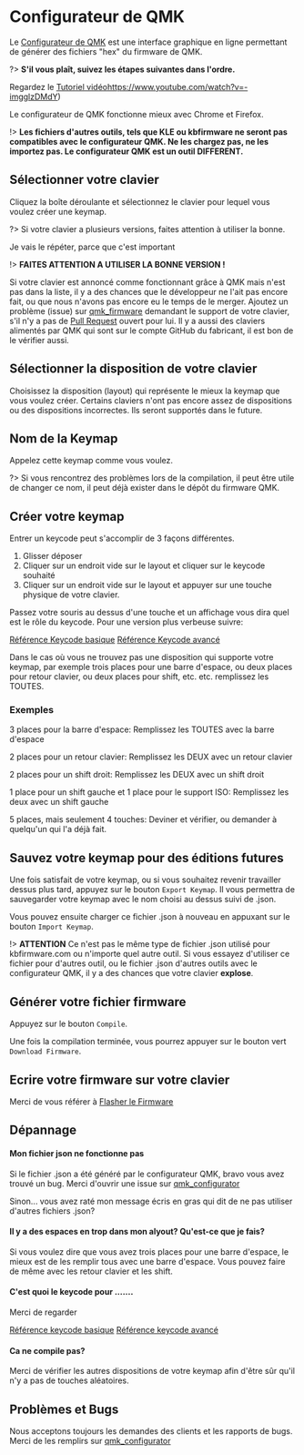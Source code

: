 # Configurateur de QMK

Le [Configurateur de QMK](https://config.qmk.fm) est une interface graphique en ligne permettant de générer des fichiers "hex" du firmware de QMK.

?> **S'il vous plaît, suivez les étapes suivantes dans l'ordre.**

Regardez le [Tutoriel vidéo](https://youtu.be/tx54jkRC9ZY)https://www.youtube.com/watch?v=-imgglzDMdY)

Le configurateur de QMK fonctionne mieux avec Chrome et Firefox.

!> **Les fichiers d'autres outils, tels que KLE ou kbfirmware ne seront pas compatibles avec le configurateur QMK. Ne les chargez pas, ne les importez pas. Le configurateur QMK est un outil DIFFERENT.**

## Sélectionner votre clavier

Cliquez la boîte déroulante et sélectionnez le clavier pour lequel vous voulez créer une keymap.

?> Si votre clavier a plusieurs versions, faites attention à utiliser la bonne.

Je vais le répéter, parce que c'est important

!> **FAITES ATTENTION A UTILISER LA BONNE VERSION !**

Si votre clavier est annoncé comme fonctionnant grâce à QMK mais n'est pas dans la liste, il y a des chances que le développeur ne l'ait pas encore fait, ou que nous n'avons pas encore eu le temps de le merger. Ajoutez un problème (issue) sur [qmk_firmware](https://github.com/qmk/qmk_firmware/issues) demandant le support de votre clavier, s'il n'y a pas de [Pull Request](https://github.com/qmk/qmk_firmware/pulls?q=is%3Aopen+is%3Apr+label%3Akeyboard) ouvert pour lui. Il y a aussi des claviers alimentés par QMK qui sont sur le compte GitHub du fabricant, il est bon de le vérifier aussi.

## Sélectionner la disposition de votre clavier

Choisissez la disposition (layout) qui représente le mieux la keymap que vous voulez créer. Certains claviers n'ont pas encore assez de dispositions ou des dispositions incorrectes. Ils seront supportés dans le future.

## Nom de la Keymap

Appelez cette keymap comme vous voulez.

?> Si vous rencontrez des problèmes lors de la compilation, il peut être utile de changer ce nom, il peut déjà exister dans le dépôt du firmware QMK.

## Créer votre keymap

Entrer un keycode peut s'accomplir de 3 façons différentes.

1. Glisser déposer
2. Cliquer sur un endroit vide sur le layout et cliquer sur le keycode souhaité
3. Cliquer sur un endroit vide sur le layout et appuyer sur une touche physique de votre clavier.

Passez votre souris au dessus d'une touche et un affichage vous dira quel est le rôle du keycode. Pour une version plus verbeuse suivre:

[Référence Keycode basique](https://docs.qmk.fm/#/keycodes_basic)
[Référence Keycode avancé](https://docs.qmk.fm/#/feature_advanced_keycodes)

Dans le cas où vous ne trouvez pas une disposition qui supporte votre keymap, par exemple trois places pour une barre d'espace, ou deux places pour retour clavier, ou deux places pour shift, etc. etc. remplissez les TOUTES.

### Exemples

3 places pour la barre d'espace: Remplissez les TOUTES avec la barre d'espace

2 places pour un retour clavier: Remplissez les DEUX avec un retour clavier

2 places pour un shift droit: Remplissez les DEUX avec un shift droit

1 place pour un shift gauche et 1 place pour le support ISO: Remplissez les deux avec un shift gauche

5 places, mais seulement 4 touches: Deviner et vérifier, ou demander à quelqu'un qui l'a déjà fait.

## Sauvez votre keymap pour des éditions futures

Une fois satisfait de votre keymap, ou si vous souhaitez revenir travailler dessus plus tard, appuyez sur le bouton `Export Keymap`. Il vous permettra de sauvegarder votre keymap avec le nom choisi au dessus suivi de .json.

Vous pouvez ensuite charger ce fichier .json à nouveau en appuxant sur le bouton `Import Keymap`.

!> **ATTENTION** Ce n'est pas le même type de fichier .json utilisé pour kbfirmware.com ou n'importe quel autre outil. Si vous essayez d'utiliser ce fichier pour d'autres outil, ou le fichier .json d'autres outils avec le configurateur QMK, il y a des chances que votre clavier **explose**.

## Générer votre fichier firmware

Appuyez sur le bouton `Compile`.

Une fois la compilation terminée, vous pourrez appuyer sur le bouton vert `Download Firmware`.

## Ecrire votre firmware sur votre clavier

Merci de vous référer à [Flasher le Firmware](fr-FR/tutorial_flashing.md)

## Dépannage

#### Mon fichier json ne fonctionne pas

Si le fichier .json a été généré par le configurateur QMK, bravo vous avez trouvé un bug. Merci d'ouvrir une issue sur [qmk_configurator](https://github.com/qmk/qmk_configurator/issues)

Sinon... vous avez raté mon message écris en gras qui dit de ne pas utiliser d'autres fichiers .json?

#### Il y a des espaces en trop dans mon alyout? Qu'est-ce que je fais?

Si vous voulez dire que vous avez trois places pour une barre d'espace, le mieux est de les remplir tous avec une barre d'espace. Vous pouvez faire de même avec les retour clavier et les shift.

#### C'est quoi le keycode pour .......

Merci de regarder

[Référence keycode basique](https://docs.qmk.fm/#/keycodes_basic)
[Référence keycode avancé](https://docs.qmk.fm/#/feature_advanced_keycodes)

#### Ca ne compile pas?

Merci de vérifier les autres dispositions de votre keymap afin d'être sûr qu'il n'y a pas de touches aléatoires.

## Problèmes et Bugs

Nous acceptons toujours les demandes des clients et les rapports de bugs. Merci de les remplirs sur [qmk_configurator](https://github.com/qmk/qmk_configurator/issues)
